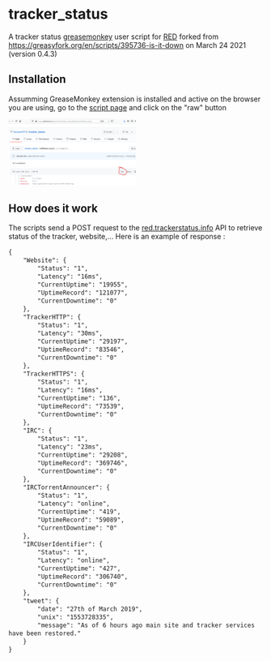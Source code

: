 # tracker_status
A tracker status [greasemonkey](https://www.greasespot.net/) user script for [RED](https://redacted.ch) forked from https://greasyfork.org/en/scripts/395736-is-it-down on March 24 2021 (version 0.4.3)

## Installation
Assumming GreaseMonkey extension is installed and active on the browser you are using, go to the [script page](https://github.com/lancerer314/tracker_status/blob/main/IsItDown.user.js) and click on the "raw" button

<img src="media/raw.png" alt="raw button" width="50%"/>

## How does it work

The scripts send a POST request to the [red.trackerstatus.info](https://red.trackerstatus.info/api/) API to retrieve status of the tracker, website,... 
Here is an example of response :
```
{
    "Website": {
        "Status": "1",
        "Latency": "16ms",
        "CurrentUptime": "19955",
        "UptimeRecord": "121077",
        "CurrentDowntime": "0"
    },
    "TrackerHTTP": {
        "Status": "1",
        "Latency": "30ms",
        "CurrentUptime": "29197",
        "UptimeRecord": "83546",
        "CurrentDowntime": "0"
    },
    "TrackerHTTPS": {
        "Status": "1",
        "Latency": "16ms",
        "CurrentUptime": "136",
        "UptimeRecord": "73539",
        "CurrentDowntime": "0"
    },
    "IRC": {
        "Status": "1",
        "Latency": "23ms",
        "CurrentUptime": "29208",
        "UptimeRecord": "369746",
        "CurrentDowntime": "0"
    },
    "IRCTorrentAnnouncer": {
        "Status": "1",
        "Latency": "online",
        "CurrentUptime": "419",
        "UptimeRecord": "59089",
        "CurrentDowntime": "0"
    },
    "IRCUserIdentifier": {
        "Status": "1",
        "Latency": "online",
        "CurrentUptime": "427",
        "UptimeRecord": "306740",
        "CurrentDowntime": "0"
    },
    "tweet": {
        "date": "27th of March 2019",
        "unix": "1553728335",
        "message": "As of 6 hours ago main site and tracker services have been restored."
    }
}
```
